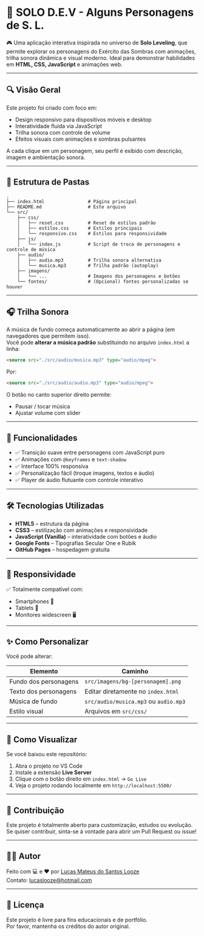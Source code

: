 # 🖤 SOLO D.E.V - Alguns Personagens de S. L.

🎮 Uma aplicação interativa inspirada no universo de **Solo Leveling**, que permite explorar os personagens do Exército das Sombras com animações, trilha sonora dinâmica e visual moderno. Ideal para demonstrar habilidades em **HTML, CSS, JavaScript** e animações web.

---

## 🔍 Visão Geral

Este projeto foi criado com foco em:
- Design responsivo para dispositivos móveis e desktop
- Interatividade fluida via JavaScript
- Trilha sonora com controle de volume
- Efeitos visuais com animações e sombras pulsantes

A cada clique em um personagem, seu perfil é exibido com descrição, imagem e ambientação sonora.

---

## 📂 Estrutura de Pastas

```plaintext
.
├── index.html                # Página principal
├── README.md                 # Este arquivo
└── src/
    ├── css/
    │   ├── reset.css         # Reset de estilos padrão
    │   ├── estilos.css       # Estilos principais
    │   └── responsivo.css    # Estilos para responsividade
    ├── js/
    │   └── index.js          # Script de troca de personagens e controle de música
    ├── audio/
    │   ├── audio.mp3         # Trilha sonora alternativa
    │   └── musica.mp3        # Trilha padrão (autoplay)
    ├── imagens/
    │   └── ...               # Imagens dos personagens e botões
    └── fontes/               # (Opcional) fontes personalizadas se houver
```

---

## 🎧 Trilha Sonora

A música de fundo começa automaticamente ao abrir a página (em navegadores que permitem isso).  
Você pode **alterar a música padrão** substituindo no arquivo `index.html` a linha:

```html
<source src="./src/audio/musica.mp3" type="audio/mpeg">
```

Por:
```html
<source src="./src/audio/audio.mp3" type="audio/mpeg">
```

O botão no canto superior direito permite:
- Pausar / tocar música
- Ajustar volume com slider

---

## 🧪 Funcionalidades

- ✅ Transição suave entre personagens com JavaScript puro
- ✅ Animações com `@keyframes` e `text-shadow`
- ✅ Interface 100% responsiva
- ✅ Personalização fácil (troque imagens, textos e áudio)
- ✅ Player de áudio flutuante com controle interativo

---

## 🛠️ Tecnologias Utilizadas

- **HTML5** – estrutura da página
- **CSS3** – estilização com animações e responsividade
- **JavaScript (Vanilla)** – interatividade com botões e áudio
- **Google Fonts** – Tipografias Secular One e Rubik
- **GitHub Pages** – hospedagem gratuita

---

## 📱 Responsividade

✅ Totalmente compatível com:
- Smartphones 📱
- Tablets 📲
- Monitores widescreen 🖥️

---

## ✨ Como Personalizar

Você pode alterar:

| Elemento       | Caminho                              |
|----------------|--------------------------------------|
| Fundo dos personagens | `src/imagens/bg-[personagem].png` |
| Texto dos personagens | Editar diretamente no `index.html` |
| Música de fundo       | `src/audio/musica.mp3` ou `audio.mp3` |
| Estilo visual         | Arquivos em `src/css/` |

---

## 📌 Como Visualizar

Se você baixou este repositório:

1. Abra o projeto no VS Code
2. Instale a extensão **Live Server**
3. Clique com o botão direito em `index.html` → `Go Live`
4. Veja o projeto rodando localmente em `http://localhost:5500/`

---

## 🤝 Contribuição

Este projeto é totalmente aberto para customização, estudos ou evolução.  
Se quiser contribuir, sinta-se à vontade para abrir um Pull Request ou issue!

---

## 👨‍💻 Autor

Feito com 💻 e ❤️ por [Lucas Mateus do Santos Looze](https://github.com/AngorDrot)  
Contato: [lucaslooze@hotmail.com](mailto:lucaslooze@hotmail.com)


---

## 📜 Licença

Este projeto é livre para fins educacionais e de portfólio.  
Por favor, mantenha os créditos do autor original.
